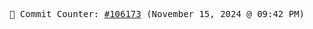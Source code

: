 <p align="center">
    <samp>
        📮 Commit Counter: <a href="https://github.com/Javascript-void0/Javascript-void0/commits/main">#106173</a> (November 15, 2024 @ 09:42 PM)
    </samp>
</p>